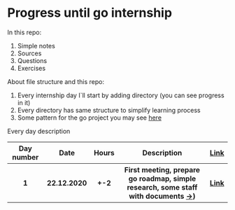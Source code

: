 # Progress until go internship

<p>In this repo:<br>
<ol>
  <li>Simple notes</li>
  <li>Sources</li>
  <li>Questions</li>
  <li>Exercises</li>
</ol>

<p>About file structure and this repo:<br>
<ol>
  <li>Every internship day I`ll start by adding directory (you can see progress in it)</li>
  <li>Every directory has same structure to simplify learning process</li>
  <li>Some pattern for the go project you may see <a href="https://github.com/golang-standards/project-layout">here</a></li>
</ol

<p>Every day description<br>
<table style="width:100%">

  <tr>
    <th>Day number</th>
    <th>Date</th>
    <th>Hours</th>
    <th>Description</th>
    <th><a href="https://github.com/1-sw/go-internship/blob/main/day/">Link</a></th>
  </tr>

  <tr>
    <th>1</th>
    <th>22.12.2020</th>
    <th>+-2</th>
    <th>First meeting, prepare go roadmap, simple research, some staff with documents <a href="https://github.com/1-sw/go-internship/blob/main/day/1/ABOUT.md">-></a>)</th>
    <th><a href="https://github.com/1-sw/go-internship/blob/main/day/1/">Link</a></th>
  </tr>

</table>

